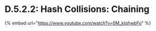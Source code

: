 # D.5.2.2: Hash Collisions: Chaining

{% embed url="https://www.youtube.com/watch?v=0M_kIqhwbFo" %}

